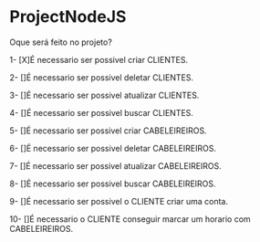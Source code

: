 # ProjectNodeJS

Oque será feito no projeto?

1-  [X]É necessario ser possivel criar CLIENTES. 

2-  []É necessario ser possivel deletar CLIENTES. 

3-  []É necessario ser possivel atualizar CLIENTES. 

4-  []É necessario ser possivel buscar CLIENTES. 

5-  []É necessario ser possivel criar CABELEIREIROS.

6-  []É necessario ser possivel deletar CABELEIREIROS.

7-  []É necessario ser possivel atualizar CABELEIREIROS.

8-  []É necessario ser possivel buscar CABELEIREIROS. 

9-  []É necessario ser possivel o CLIENTE criar uma conta.

10- []É necessario o CLIENTE conseguir marcar um horario com CABELEIREIROS.